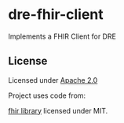 # dre-fhir-client

Implements a FHIR Client for DRE

## License

Licensed under [Apache 2.0](./LICENSE)

Project uses code from:

[fhir library](https://github.com/FHIR/fhir.js) licensed under MIT.
